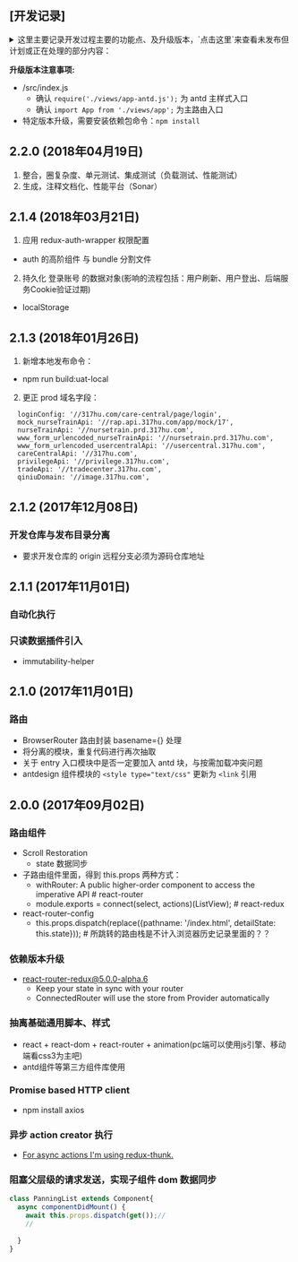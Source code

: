 ## [开发记录]
<details>
  <summary>
    这里主要记录开发过程主要的功能点、及升级版本，`点击这里`来查看未发布但计划或正在处理的部分内容：
  </summary>
  <section>
    <ul>
      <li>单元测试模块</li>
    </ul>
  </section>
  
</details>

**升级版本注意事项:**

- /src/index.js
  * 确认 `require('./views/app-antd.js');` 为 antd 主样式入口
  * 确认 `import App from './views/app';` 为主路由入口
- 特定版本升级，需要安装依赖包命令：`npm install`

## 2.2.0 (2018年04月19日)

1. 整合，圈复杂度、单元测试、集成测试（负载测试、性能测试）
2. 生成，注释文档化、性能平台（Sonar）

## 2.1.4 (2018年03月21日)

1. 应用 redux-auth-wrapper 权限配置

- auth 的高阶组件 与 bundle 分割文件

2. 持久化 登录账号 的数据对象(影响的流程包括：用户刷新、用户登出、后端服务Cookie验证过期)

- localStorage

## 2.1.3 (2018年01月26日)

1. 新增本地发布命令： 

- npm run build:uat-local

2. 更正 prod 域名字段：

```
  loginConfig: '//317hu.com/care-central/page/login',
  mock_nurseTrainApi: '//rap.api.317hu.com/app/mock/17',
  nurseTrainApi: '//nursetrain.prd.317hu.com',
  www_form_urlencoded_nurseTrainApi: '//nursetrain.prd.317hu.com',
  www_form_urlencoded_usercentralApi: '//usercentral.317hu.com',
  careCentralApi: '//317hu.com',
  privilegeApi: '//privilege.317hu.com',
  tradeApi: '//tradecenter.317hu.com',
  qiniuDomain: '//image.317hu.com',
```


## 2.1.2 (2017年12月08日)

### 开发仓库与发布目录分离

- 要求开发仓库的 origin 远程分支必须为源码仓库地址


## 2.1.1 (2017年11月01日)

### 自动化执行

### 只读数据插件引入

* immutability-helper


## 2.1.0 (2017年11月01日)

### 路由

* BrowserRouter 路由封装 basename={} 处理
* 将分离的模块，重复代码进行再次抽取
* 关于 entry 入口模块中是否一定要加入 antd 块，与按需加载冲突问题
* antdesign 组件模块的 `<style type="text/css"` 更新为 `<link` 引用

## 2.0.0 (2017年09月02日)

### 路由组件

- Scroll Restoration
  * state 数据同步
- 子路由组件里面，得到 this.props 两种方式：
  * withRouter: A public higher-order component to access the imperative API # react-router
  * module.exports = connect(select, actions)(ListView); # react-redux
- react-router-config
  * this.props.dispatch(replace({pathname: '/index.html', detailState: this.state})); # 所跳转的路由栈是不计入浏览器历史记录里面的？？

### 依赖版本升级

- react-router-redux@5.0.0-alpha.6
  * Keep your state in sync with your router 
  * ConnectedRouter will use the store from Provider automatically


### 抽离基础通用脚本、样式
- react + react-dom + react-router + animation(pc端可以使用js引擎、移动端看css3为主吧) 
- antd组件等第三方组件库使用
  
### Promise based HTTP client
- npm install axios

### 异步 action creator 执行
- [For async actions I'm using redux-thunk.](https://stackoverflow.com/questions/42872846/react-router-redux-setstate-warning-after-redirect/42915448#42915448)

### 阻塞父层级的请求发送，实现子组件 dom 数据同步

```javascript
class PanningList extends Component{
  async componentDidMount() {
    await this.props.dispatch(get());// 
    // 
    
  }
}
```

